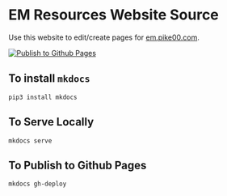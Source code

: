 # EM Resources Website Source

Use this website to edit/create pages for [em.pike00.com](https://em.pike00.com).

[![Publish to Github Pages](https://github.com/pike00/em-resources/actions/workflows/publish_to_pages.yml/badge.svg?branch=master&event=push)](https://github.com/pike00/em-resources/actions/workflows/publish_to_pages.yml)

## To install `mkdocs`
`pip3 install mkdocs`


## To Serve Locally
`mkdocs serve`

## To Publish to Github Pages
`mkdocs gh-deploy`
